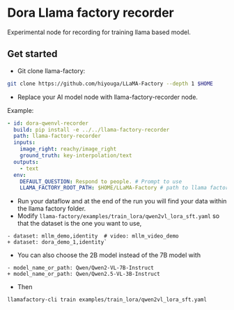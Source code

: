 # Dora Llama factory recorder

Experimental node for recording for training llama based model.

## Get started

- Git clone llama-factory:

```bash
git clone https://github.com/hiyouga/LLaMA-Factory --depth 1 $HOME
```

- Replace your AI model node with llama-factory-recorder node.

Example:

```yaml
- id: dora-qwenvl-recorder
  build: pip install -e ../../llama-factory-recorder
  path: llama-factory-recorder
  inputs:
    image_right: reachy/image_right
    ground_truth: key-interpolation/text
  outputs:
    - text
  env:
    DEFAULT_QUESTION: Respond to people. # Prompt to use
    LLAMA_FACTORY_ROOT_PATH: $HOME/LLaMA-Factory # path to llama factory
```

- Run your dataflow and at the end of the run you will find your data within the llama factory folder.
- Modify `llama-factory/examples/train_lora/qwen2vl_lora_sft.yaml` so that the dataset is the one you want to use,

```yaml,diff
- dataset: mllm_demo,identity  # video: mllm_video_demo
+ dataset: dora_demo_1,identity`
```

- You can also choose the 2B model instead of the 7B model with

```yaml,diff
- model_name_or_path: Qwen/Qwen2-VL-7B-Instruct
+ model_name_or_path: Qwen/Qwen2.5-VL-3B-Instruct
```

- Then

```bash
llamafactory-cli train examples/train_lora/qwen2vl_lora_sft.yaml
```

